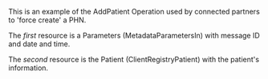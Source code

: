 This is an example of the AddPatient Operation used by connected partners to 'force create' a PHN.

The _first_ resource is a Parameters (MetadataParametersIn) with message ID and date and time.

The _second_ resource is the Patient (ClientRegistryPatient) with the patient's information.
